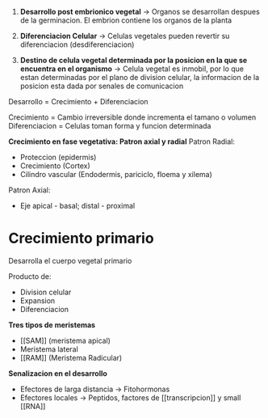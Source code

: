 1. **Desarrollo post embrionico vegetal** → Organos se desarrollan despues de la germinacion. El embrion contiene los organos de la planta

2. **Diferenciacion Celular** → Celulas vegetales pueden revertir su diferenciacion (desdiferenciacion)

3. **Destino de celula vegetal determinada por la posicion en la que se encuentra en el organismo** → Celula vegetal es inmobil, por lo que estan determinadas por el plano de division celular, la informacion de la posicion esta dada por senales de comunicacion


Desarrollo = Crecimiento + Diferenciacion

Crecimiento = Cambio irreversible donde incrementa el tamano o volumen
Diferenciacion = Celulas toman forma y funcion determinada

**Crecimiento en fase vegetativa: Patron axial y radial**
Patron Radial:
- Proteccion (epidermis)
- Crecimiento (Cortex)
- Cilindro vascular (Endodermis, pariciclo, floema y xilema)

Patron Axial:
- Eje apical - basal; distal - proximal

# Crecimiento primario
Desarrolla el cuerpo vegetal primario

Producto de:
- Division celular
- Expansion
- Diferenciacion

**Tres tipos de meristemas**
- [[SAM]] (meristema apical)
- Meristema lateral
- [[RAM]] (Meristema Radicular)

**Senalizacion en el desarrollo**

- Efectores de larga distancia → Fitohormonas
- Efectores locales → Peptidos, factores de [[transcripcion]] y small [[RNA]]